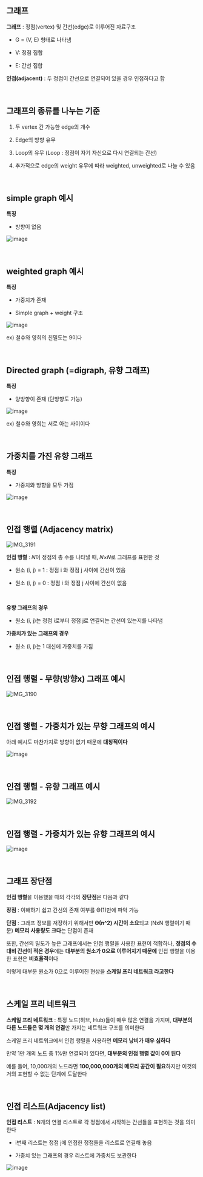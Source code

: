 ## 그래프

**그래프** : 정점(vertex) 및 간선(edge)로 이루어진 자료구조

- G = (V, E) 형태로 나타냄

- V: 정점 집합

- E: 간선 집합

**인접(adjacent)** : 두 정점이 간선으로 연결되어 있을 경우 인접하다고 함

<br/>

## 그래프의 종류를 나누는 기준 

1. 두 vertex 간 가능한 edge의 개수

2. Edge의 방향 유무

3. Loop의 유무 (Loop : 정점이 자기 자신으로 다시 연결되는 간선)

4. 추가적으로 edge의 weight 유무에 따라 weighted, unweighted로 나눌 수 있음

<br/>

## simple graph 예시 

**특징**

- 방향이 없음

![image](https://github.com/user-attachments/assets/6ba05574-f4d6-4512-b7e1-ac0a0b37e222)

<br/>

## weighted graph 예시 

**특징**

- 가중치가 존재

- Simple graph + weight 구조 

![image](https://github.com/user-attachments/assets/265eed82-f844-44cc-885b-cf28c3171b48)

ex) 철수와 영희의 친밀도는 9이다

<br/>

## Directed graph (=digraph, 유향 그래프)

**특징**

- 양방향이 존재 (단방향도 가능)

![image](https://github.com/user-attachments/assets/86a0afb1-8792-4626-a644-26342743e971)

ex) 철수와 영희는 서로 아는 사이이다 

<br>

## 가중치를 가진 유향 그래프

**특징**

- 가중치와 방향을 모두 가짐

![image](https://github.com/user-attachments/assets/d452364d-f37f-48b5-ac8b-8b9ecd63f6e7)

<br/>

## 인접 행렬 (Adjacency matrix)

![IMG_3191](https://github.com/user-attachments/assets/4fadf02e-67f6-4a99-9d89-cc90a6be6fa2)

**인접 행렬** : 𝑁이 정점의 총 수를 나타낼 때, 𝑁×𝑁로 그래프를 표현한 것 

- 원소 (i,  j) = 1 : 정점 i 와 정점 j 사이에 간선이 있음

- 원소 (i,  j) = 0 : 정점 i 와 정점 j 사이에 간선이 없음

<br/>

**유향 그래프의 경우**

- 원소 (i,  j)는 정점 i로부터 정점 j로 연결되는 간선이 있는지를 나타냄

**가중치가 있는 그래프의 경우**

- 원소 (i,  j)는 1 대신에 가중치를 가짐

<br/>

## 인접 행렬 - 무향(방향x) 그래프 예시 

![IMG_3190](https://github.com/user-attachments/assets/b9af4710-0cea-4dbf-9eb2-c52d543da226)

<br/>

## 인접 행렬 - 가중치가 있는 무향 그래프의 예시

아래 예시도 마찬가지로 방향이 없기 때문에 **대칭적이다**

![image](https://github.com/user-attachments/assets/f082d1d2-ad3e-45a9-a313-eafced2f2464)

<br/>

## 인접 행렬 - 유향 그래프 예시 

![IMG_3192](https://github.com/user-attachments/assets/fa1590de-ad48-44bf-8751-46dc9f66c4f1)

<br/>

## 인접 행렬 - 가중치가 있는 유향 그래프의 예시

![image](https://github.com/user-attachments/assets/4cb9838b-17e6-4d6e-8857-1b35e12a680f)

<br/>

## 그래프 장단점 

**인접 행렬**을 이용했을 때의 각각의 **장단점**은 다음과 같다 

**장점** : 이해하기 쉽고 간선의 존재 여부를 Θ(1)만에 파악 가능

**단점** :  그래프 정보를 저장하기 위해서만 **Θ(n^2) 시간이 소요**되고 (NxN 행렬이기 때문) **메모리 사용량도 크다**는 단점이 존재

또한, 간선의 밀도가 높은 그래프에서는 인접 행렬을 사용한 표현이 적합하나, **정점의 수 대비 간선이 적은 경우**에는 **대부분의 원소가 0으로 이루어지기 때문에** 인접 행렬을 이용한 표현은 **비효율적**이다 

이렇게 대부분 원소가 0으로 이루어진 현상을 **스케일 프리 네트워크 라고한다**

<br/>

## 스케일 프리 네트워크 

**스케일 프리 네트워크** : 특정 노드(허브, Hub)들이 매우 많은 연결을 가지며, **대부분의 다른 노드들은 몇 개의 연결**만 가지는 네트워크 구조를 의미한다 

스케일 프리 네트워크에서 인접 행렬을 사용하면 **메모리 낭비가 매우 심하다**

만약 1만 개의 노드 중 1%만 연결되어 있다면, **대부분의 인접 행렬 값이 0이 된다**

예를 들어, 10,000개의 노드라면 **100,000,000개의 메모리 공간이 필요**하지만 이것의 거의 표현할 수 없는 단계에 도달한다 

<br/>

## 인접 리스트(Adjacency list)

**인접 리스트** : N개의 연결 리스트로 각 정점에서 시작하는 간선들을 표현하는 것을 의미한다

- i번째 리스트는 정점 j에 인접한 정점들을 리스트로 연결해 놓음

- 가중치 있는 그래프의 경우 리스트에 가중치도 보관한다

![image](https://github.com/user-attachments/assets/50da59b4-6bf7-46b6-9c55-ce1f923ec584)







































































